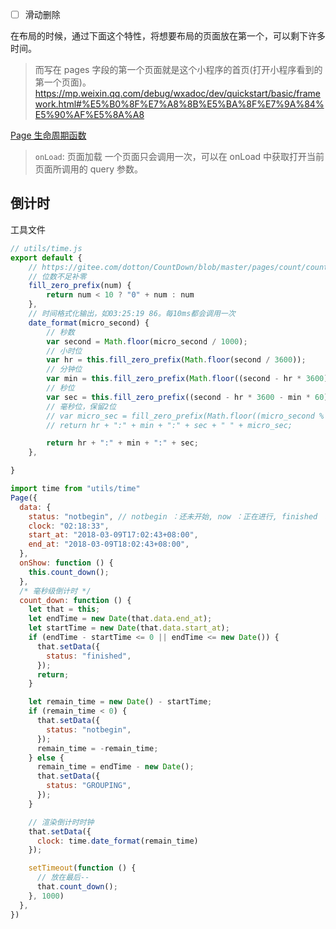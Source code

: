 - [ ] 滑动删除

在布局的时候，通过下面这个特性，将想要布局的页面放在第一个，可以剩下许多时间。
> 而写在 pages 字段的第一个页面就是这个小程序的首页(打开小程序看到的第一个页面)。
> https://mp.weixin.qq.com/debug/wxadoc/dev/quickstart/basic/framework.html#%E5%B0%8F%E7%A8%8B%E5%BA%8F%E7%9A%84%E5%90%AF%E5%8A%A8

[Page 生命周期函数](https://mp.weixin.qq.com/debug/wxadoc/dev/framework/app-service/page.html)
> `onLoad`: 页面加载
  一个页面只会调用一次，可以在 onLoad 中获取打开当前页面所调用的 query 参数。

## 倒计时
工具文件
```javascript
// utils/time.js
export default {
    // https://gitee.com/dotton/CountDown/blob/master/pages/count/count.js
    // 位数不足补零
    fill_zero_prefix(num) {
        return num < 10 ? "0" + num : num
    },
    // 时间格式化输出，如03:25:19 86。每10ms都会调用一次
    date_format(micro_second) {
        // 秒数
        var second = Math.floor(micro_second / 1000);
        // 小时位
        var hr = this.fill_zero_prefix(Math.floor(second / 3600));
        // 分钟位
        var min = this.fill_zero_prefix(Math.floor((second - hr * 3600) / 60));
        // 秒位
        var sec = this.fill_zero_prefix((second - hr * 3600 - min * 60)); // equal to => var sec = second % 60;
        // 毫秒位，保留2位
        // var micro_sec = fill_zero_prefix(Math.floor((micro_second % 1000) / 10));
        // return hr + ":" + min + ":" + sec + " " + micro_sec;

        return hr + ":" + min + ":" + sec; 
    },

}
```

```javascript
import time from "utils/time"
Page({
  data: {
    status: "notbegin", // notbegin ：还未开始, now ：正在进行, finished ：已经结束
    clock: "02:18:33",
    start_at: "2018-03-09T17:02:43+08:00",
    end_at: "2018-03-09T18:02:43+08:00",
  },
  onShow: function () {
    this.count_down();
  },
  /* 毫秒级倒计时 */
  count_down: function () {
    let that = this;
    let endTime = new Date(that.data.end_at);
    let startTime = new Date(that.data.start_at);
    if (endTime - startTime <= 0 || endTime <= new Date()) {
      that.setData({
        status: "finished",
      });
      return;
    }

    let remain_time = new Date() - startTime;
    if (remain_time < 0) {
      that.setData({
        status: "notbegin",
      });
      remain_time = -remain_time;
    } else {
      remain_time = endTime - new Date();
      that.setData({
        status: "GROUPING",
      });
    }

    // 渲染倒计时时钟
    that.setData({
      clock: time.date_format(remain_time)
    });

    setTimeout(function () {
      // 放在最后--
      that.count_down();
    }, 1000)
  },
})
```
